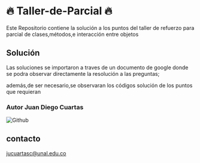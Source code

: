 # 🔥 Taller-de-Parcial 🔥

 Este Repositorio contiene la solución a los puntos del taller de refuerzo para parcial de clases,métodos,e interacción entre objetos

## Solución
Las soluciones se importaron a traves de un documento de google donde se podra observar directamente la resolución a las preguntas;

además,de ser necesario,se observaran los códigos solución de los puntos que requieran

### Autor Juan Diego Cuartas 

![Github](https://github.githubassets.com/images/modules/logos_page/GitHub-Mark.png)

## contacto

jucuartasc@unal.edu.co
